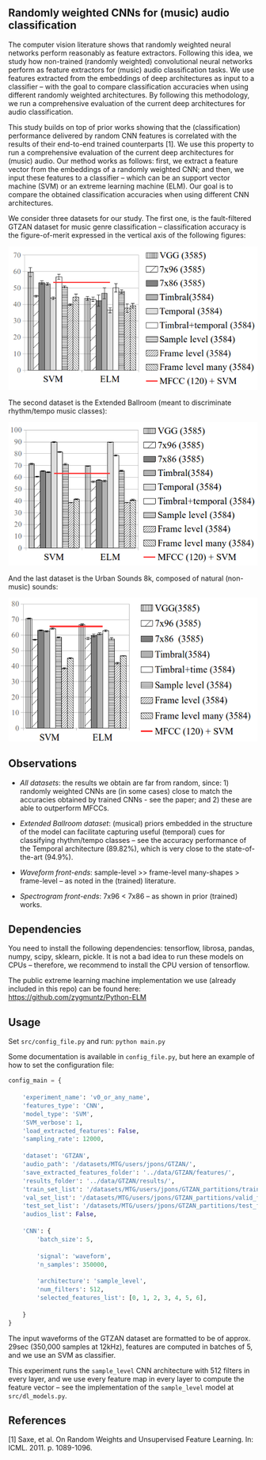 ## Randomly weighted CNNs for (music) audio classification
The computer vision literature shows that randomly weighted neural networks perform reasonably as feature extractors. Following this idea, we study how non-trained (randomly weighted) convolutional neural networks perform as feature extractors for (music) audio classification tasks. We use features extracted from the embeddings of
deep architectures as input to a classifier – with the goal to compare classification accuracies when using different randomly weighted architectures. By following this methodology, we run a comprehensive evaluation of the current deep architectures for audio classification.

This study builds on top of prior works showing that the (classification) performance delivered by random CNN features is correlated with the results of their end-to-end trained counterparts [1]. We use this property to run a comprehensive evaluation of the current deep architectures for (music) audio. Our method works as follows: first, we extract a feature vector from the embeddings of a randomly weighted CNN; and then, we input these features to a classifier – which can be an support vector machine (SVM) or an extreme learning machine (ELM). Our goal is to compare the obtained classification accuracies when using different CNN architectures. 

We consider three datasets for our study. The first one, is the fault-filtered GTZAN dataset for music genre classification – classification accuracy is the figure-of-merit expressed in the vertical axis of the following figures:

<p align="center"><img src="img/GTZAN3500.png" height="290"></p>
The second dataset is the Extended Ballroom (meant to discriminate rhythm/tempo music classes):
<p align="center"><img src="img/Ball3500.png" height="290"></p>
And the last dataset is the Urban Sounds 8k, composed of natural (non-music) sounds:
<p align="center"><img src="img/us8k3500.png" height="290"></p>

## Observations

- *All datasets*: the results we obtain are far from random, since: 1) randomly weighted CNNs are (in some cases) close to match the accuracies obtained by trained CNNs - see the paper; and 2) these are able to outperform MFCCs. 

- *Extended Ballroom dataset*: (musical) priors embedded in the structure of the model can facilitate capturing useful (temporal) cues for classifying rhythm/tempo classes – see the accuracy performance of the Temporal architecture (89.82%), which is very close to the state-of-the-art (94.9%).

- *Waveform front-ends*: sample-level >> frame-level many-shapes > frame-level – as noted in the (trained) literature. 

- *Spectrogram front-ends*: 7x96 < 7x86 – as shown in prior (trained) works. 

## Dependencies
You need to install the following dependencies: tensorflow, librosa, pandas, numpy, scipy, sklearn, pickle. It is not a bad idea to run these models on CPUs – therefore, we recommend to install the CPU version of tensorflow.

The public extreme learning machine implementation we use (already included in this repo) can be found here: https://github.com/zygmuntz/Python-ELM

## Usage

Set `src/config_file.py` and run: `python main.py`

Some documentation is available in `config_file.py`, but here an example of how to set the configuration file:

```python
config_main = {

    'experiment_name': 'v0_or_any_name',
    'features_type': 'CNN',
    'model_type': 'SVM',
    'SVM_verbose': 1,
    'load_extracted_features': False,
    'sampling_rate': 12000,

    'dataset': 'GTZAN',
    'audio_path': '/datasets/MTG/users/jpons/GTZAN/',
    'save_extracted_features_folder': '../data/GTZAN/features/',
    'results_folder': '../data/GTZAN/results/',
    'train_set_list': '/datasets/MTG/users/jpons/GTZAN_partitions/train_filtered.txt',
    'val_set_list': '/datasets/MTG/users/jpons/GTZAN_partitions/valid_filtered.txt',
    'test_set_list': '/datasets/MTG/users/jpons/GTZAN_partitions/test_filtered.txt',
    'audios_list': False,
    
    'CNN': {
        'batch_size': 5,

        'signal': 'waveform',
        'n_samples': 350000,

        'architecture': 'sample_level',
        'num_filters': 512,
        'selected_features_list': [0, 1, 2, 3, 4, 5, 6],
        
    }
}
```
The input waveforms of the GTZAN dataset are formatted to be of approx. 29sec (350,000 samples at 12kHz), features are computed in batches of 5, and we use an SVM as classifier.

This experiment runs the `sample_level` CNN architecture with 512 filters in every layer, and we use every feature map in every layer to compute the feature vector – see the implementation of the `sample_level` model at `src/dl_models.py`.

## References
[1] Saxe, et al. On Random Weights and Unsupervised Feature Learning. In: ICML. 2011. p. 1089-1096.
